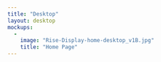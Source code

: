 ```yaml
---
title: "Desktop"
layout: desktop
mockups:
  -
    image: "Rise-Display-home-desktop_v1B.jpg"
    title: "Home Page"
---
```

